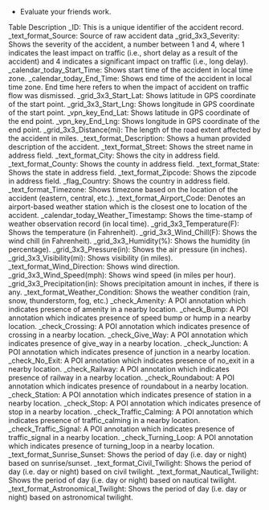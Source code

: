 - Evaluate your friends work.

Table Description
_ID: This is a unique identifier of the accident record.
_text_format_Source: Source of raw accident data
_grid_3x3_Severity: Shows the severity of the accident, a number between 1 and 4, where 1 indicates the least impact on traffic (i.e., short delay as a result of the accident) and 4 indicates a significant impact on traffic (i.e., long delay).
_calendar_today_Start_Time: Shows start time of the accident in local time zone.
_calendar_today_End_Time: Shows end time of the accident in local time zone. End time here refers to when the impact of accident on traffic flow was dismissed.
_grid_3x3_Start_Lat: Shows latitude in GPS coordinate of the start point.
_grid_3x3_Start_Lng: Shows longitude in GPS coordinate of the start point.
_vpn_key_End_Lat: Shows latitude in GPS coordinate of the end point.
_vpn_key_End_Lng: Shows longitude in GPS coordinate of the end point.
_grid_3x3_Distance(mi): The length of the road extent affected by the accident in miles.
_text_format_Description: Shows a human provided description of the accident.
_text_format_Street: Shows the street name in address field.
_text_format_City: Shows the city in address field.
_text_format_County: Shows the county in address field.
_text_format_State: Shows the state in address field.
_text_format_Zipcode: Shows the zipcode in address field.
_flag_Country: Shows the country in address field.
_text_format_Timezone: Shows timezone based on the location of the accident (eastern, central, etc.).
_text_format_Airport_Code: Denotes an airport-based weather station which is the closest one to location of the accident.
_calendar_today_Weather_Timestamp: Shows the time-stamp of weather observation record (in local time).
_grid_3x3_Temperature(F): Shows the temperature (in Fahrenheit).
_grid_3x3_Wind_Chill(F): Shows the wind chill (in Fahrenheit).
_grid_3x3_Humidity(%): Shows the humidity (in percentage).
_grid_3x3_Pressure(in): Shows the air pressure (in inches).
_grid_3x3_Visibility(mi): Shows visibility (in miles).
_text_format_Wind_Direction: Shows wind direction.
_grid_3x3_Wind_Speed(mph): Shows wind speed (in miles per hour).
_grid_3x3_Precipitation(in): Shows precipitation amount in inches, if there is any.
_text_format_Weather_Condition: Shows the weather condition (rain, snow, thunderstorm, fog, etc.)
_check_Amenity: A POI annotation which indicates presence of amenity in a nearby location.
_check_Bump: A POI annotation which indicates presence of speed bump or hump in a nearby location.
_check_Crossing: A POI annotation which indicates presence of crossing in a nearby location.
_check_Give_Way: A POI annotation which indicates presence of give_way in a nearby location.
_check_Junction: A POI annotation which indicates presence of junction in a nearby location.
_check_No_Exit: A POI annotation which indicates presence of no_exit in a nearby location.
_check_Railway: A POI annotation which indicates presence of railway in a nearby location.
_check_Roundabout: A POI annotation which indicates presence of roundabout in a nearby location.
_check_Station: A POI annotation which indicates presence of station in a nearby location.
_check_Stop: A POI annotation which indicates presence of stop in a nearby location.
_check_Traffic_Calming: A POI annotation which indicates presence of traffic_calming in a nearby location.
_check_Traffic_Signal: A POI annotation which indicates presence of traffic_signal in a nearby location.
_check_Turning_Loop: A POI annotation which indicates presence of turning_loop in a nearby location.
_text_format_Sunrise_Sunset: Shows the period of day (i.e. day or night) based on sunrise/sunset.
_text_format_Civil_Twilight: Shows the period of day (i.e. day or night) based on civil twilight.
_text_format_Nautical_Twilight: Shows the period of day (i.e. day or night) based on nautical twilight.
_text_format_Astronomical_Twilight: Shows the period of day (i.e. day or night) based on astronomical twilight.
